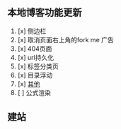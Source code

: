 ## 本地博客功能更新
1. [x] 侧边栏
2. [x] 取消页面右上角的fork me 广告
3. [x] 404页面
4. [x] url持久化
5. [x] 标签分类页
6. [x] 目录浮动
7. [x] [其他](https://gitee.com/wang-qz/hexo-blog-crystal#18-%E5%89%AF%E6%A0%87%E9%A2%98%E6%89%93%E5%AD%97%E6%95%88%E6%9E%9C%E6%94%B9%E4%B8%BA%E5%B1%95%E7%A4%BA%E4%BB%8A%E6%97%A5%E8%AF%97%E8%AF%8D)
8. [ ] 公式渲染

## 建站

